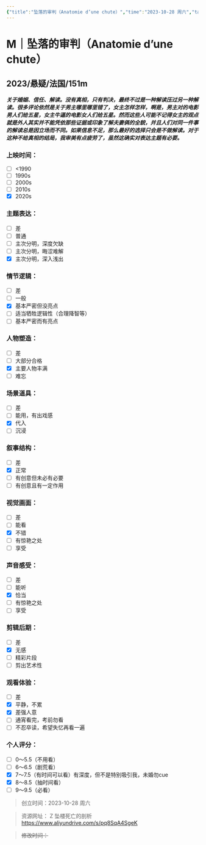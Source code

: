 ```yaml
---
{"title":"坠落的审判（Anatomie d’une chute）","time":"2023-10-28 周六","tags":["M","分类"],"rating":"7.5","dg-publish":true,"permalink":"/300 评价/M电影/新近看过/坠落的审判（Anatomie d’une chute）/","dgPassFrontmatter":true,"created":"2024-01-25T18:45:04.000+08:00","updated":"2024-01-25T18:45:04.000+08:00"}
---
```



# M｜坠落的审判（Anatomie d’une chute）
## 2023/悬疑/法国/151m
***关于婚姻、信任、解读。没有真相，只有判决，最终不过是一种解读压过另一种解读。很多评论依然是关于男主哪里哪里错了，女主怎样怎样，啊是，男主对的电影男人们给五星，女主牛逼的电影女人们给五星。然而这些人可能不记得女主的观点就是外人其实并不能凭依那些证据或印象了解夫妻俩的全貌，并且人们对同一件事的解读总是因立场而不同。如果信息不足，那么最好的选择只会是不做解读。对于这种不给真相的结局，我审美有点疲劳了，虽然这确实对表达主题有必要。***
### 上映时间：
- [ ] <1990
- [ ] 1990s
- [ ] 2000s
- [ ] 2010s
- [x] 2020s
### 主题表达：
- [ ] 差
- [ ] 普通
- [ ] 主次分明，深度欠缺
- [ ] 主次分明，晦涩难解
- [x] 主次分明，深入浅出
### 情节逻辑：
- [ ] 差
- [ ] 一般
- [x] 基本严密但没亮点
- [ ] 适当牺牲逻辑性（合理降智等）
- [ ] 基本严密而有亮点
### 人物塑造：
- [ ] 差
- [ ] 大部分合格
- [x] 主要人物丰满
- [ ] 难忘
### 场景道具：
- [ ] 差
- [ ] 能用，有出戏感
- [x] 代入
- [ ] 沉浸
### 叙事结构：
- [ ] 差
- [x] 正常
- [ ] 有创意但未必有必要
- [ ] 有创意且有一定作用
### 视觉画面：
- [ ] 差
- [ ] 能看
- [x] 不错
- [ ] 有惊艳之处
- [ ] 享受
### 声音感受：
- [ ] 差
- [ ] 能听
- [x] 恰当
- [ ] 有惊艳之处
- [ ] 享受
### 剪辑后期：
- [ ] 差
- [x] 无感
- [ ] 精彩片段
- [ ] 剪出艺术性
### 观看体验：
- [ ] 差
- [x] 平静，不累
- [x] 差强人意
- [ ] 通宵看完，考前勿看
- [ ] 不忍卒读，希望失忆再看一遍
### 个人评分：
- [ ] 0～5.5（不用看）
- [ ] 6～6.5（剧荒看）
- [x] 7～7.5（有时间可以看）有深度，但不是特别吸引我，未婚勿cue
- [x] 8～8.5（抽时间看）
- [ ] 9～9.5（必看）

>创立时间：2023-10-28 周六

>资源网址：
>Z 坠楼死亡的剖析 https://www.aliyundrive.com/s/pq8SqA4SgeK 

>~~修改时间：~~



